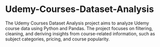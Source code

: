# Udemy-Courses-Dataset-Analysis
The Udemy Courses Dataset Analysis project aims to analyze Udemy course data using Python and Pandas. The project focuses on filtering, cleaning, and deriving insights from course-related information, such as subject categories, pricing, and course popularity.
